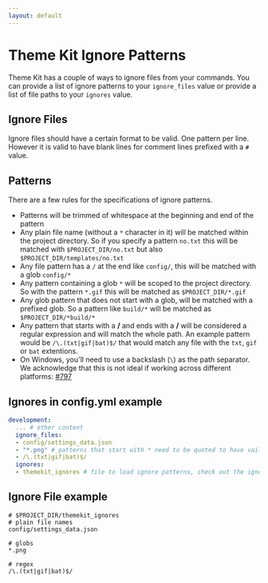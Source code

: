 ```yaml
---
layout: default
---
```

# Theme Kit Ignore Patterns

Theme Kit has a couple of ways to ignore files from your commands. You can provide
a list of ignore patterns to your `ignore_files` value or provide a list of file
paths to your `ignores` value.

## Ignore Files

Ignore files should have a certain format to be valid. One pattern per line. However
it is valid to have blank lines for comment lines prefixed with a `#` value.

## Patterns

There are a few rules for the specifications of ignore patterns.

- Patterns will be trimmed of whitespace at the beginning and end of the pattern
- Any plain file name (without a `*` character in it) will be matched within the
  project directory. So if you specify a pattern `no.txt` this will be matched with
  `$PROJECT_DIR/no.txt` but also `$PROJECT_DIR/templates/no.txt`
- Any file pattern has a `/` at the end like `config/`, this will be matched with
  a glob `config/*`
- Any pattern containing a glob `*` will be scoped to the project directory. So
  with the pattern `*.gif` this will be matched as `$PROJECT_DIR/*.gif`
- Any glob pattern that does not start with a glob, will be matched with a prefixed
  glob. So a pattern like `build/*` will be matched as `$PROJECT_DIR/*build/*`
- Any pattern that starts with a **/** and ends with a **/** will be considered a
  regular expression and will match the whole path. An example pattern would be
  `/\.(txt|gif|bat)$/` that would match any file with the `txt`, `gif` or `bat` extentions.
- On Windows, you'll need to use a backslash (`\`) as the path separator. We
  acknowledge that this is not ideal if working across different platforms:
  [#797](https://github.com/Shopify/themekit/issues/797)

## Ignores in config.yml example

```yaml
development:
  ... # other content
  ignore_files:
  - config/settings_data.json
  - "*.png" # patterns that start with * need to be quoted to have vaild yaml
  - /\.(txt|gif|bat)$/
  ignores:
  - themekit_ignores # file to load ignore patterns, check out the ignore file example
```

## Ignore File example

```
# $PROJECT_DIR/themekit_ignores
# plain file names
config/settings_data.json

# globs
*.png

# regex
/\.(txt|gif|bat)$/
```


